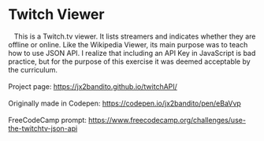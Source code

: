 # Twitch Viewer<br />


&nbsp;&nbsp;&nbsp;This is a Twitch.tv viewer. It lists streamers and indicates whether they are offline or online.
Like the Wikipedia Viewer, its main purpose was to teach how to use JSON API. I realize that including an API Key
in JavaScript is bad practice, but for the purpose of this exercise it was deemed acceptable by the curriculum.
<br />
<br />Project page: https://jx2bandito.github.io/twitchAPI/
<br />
<br />Originally made in Codepen: https://codepen.io/jx2bandito/pen/eBaVvp
<br />
<br />FreeCodeCamp prompt: https://www.freecodecamp.org/challenges/use-the-twitchtv-json-api